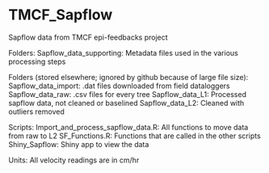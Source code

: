 # TMCF_Sapflow
Sapflow data from TMCF epi-feedbacks project

Folders:
Sapflow_data_supporting: Metadata files used in the various processing steps

Folders (stored elsewhere; ignored by github because of large file size):
Sapflow_data_import: .dat files downloaded from field dataloggers
Sapflow_data_raw: .csv files for every tree
Sapflow_data_L1: Processed sapflow data, not cleaned or baselined
Sapflow_data_L2: Cleaned with outliers removed

Scripts:
Import_and_process_sapflow_data.R: All functions to move data from raw to L2
SF_Functions.R: Functions that are called in the other scripts
Shiny_Sapflow: Shiny app to view the data

Units:
All velocity readings are in cm/hr